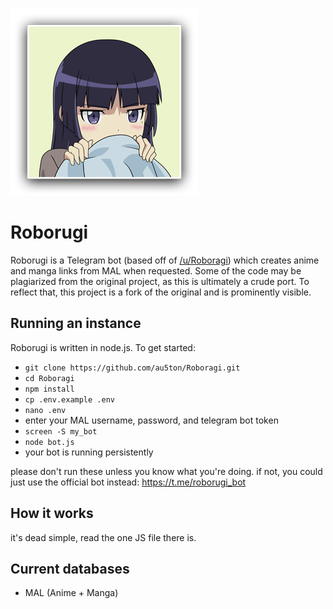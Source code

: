 ![roborugi-kouhai](img/roborugi.png)

# Roborugi
Roborugi is a Telegram bot (based off of [/u/Roboragi](https://www.reddit.com/user/Roboragi/)) which creates anime and manga links from MAL when requested. Some of the code may be plagiarized from the original project, as this is ultimately a crude port. To reflect that, this project is a fork of the original and is prominently visible.

## Running an instance
Roborugi is written in node.js. To get started:
- `git clone https://github.com/au5ton/Roboragi.git`
- `cd Roboragi`
- `npm install`
- `cp .env.example .env`
- `nano .env`
- enter your MAL username, password, and telegram bot token
- `screen -S my_bot`
- `node bot.js`
- your bot is running persistently

please don't run these unless you know what you're doing. if not, you could just use the official bot instead: https://t.me/roborugi_bot

## How it works
it's dead simple, read the one JS file there is.

## Current databases
- MAL (Anime + Manga)
